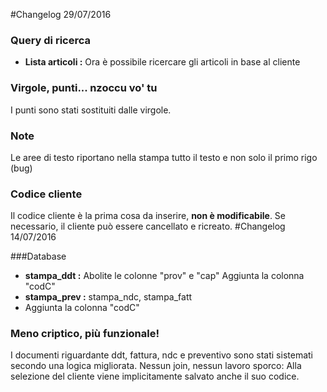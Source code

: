 #Changelog 29/07/2016
### Query di ricerca
- __Lista articoli :__ Ora è possibile ricercare gli articoli in base al cliente
### Virgole, punti... nzoccu vo' tu
I punti sono stati sostituiti dalle virgole.
### Note
Le aree di testo riportano nella stampa tutto il testo e non solo il primo rigo (bug)
### Codice cliente
Il codice cliente è la prima cosa da inserire, **non è modificabile**.
Se necessario, il cliente può essere cancellato e ricreato.
#Changelog 14/07/2016

###Database
 
- __stampa_ddt :__ Abolite le colonne "prov" e "cap" Aggiunta la colonna "codC"
- __stampa_prev :__ stampa_ndc, stampa_fatt
- Aggiunta la colonna "codC"

### Meno criptico, più funzionale!

I documenti riguardante ddt, fattura, ndc e preventivo sono stati sistemati secondo una logica migliorata. Nessun join, nessun lavoro sporco: Alla selezione del cliente viene implicitamente salvato anche il suo codice. 